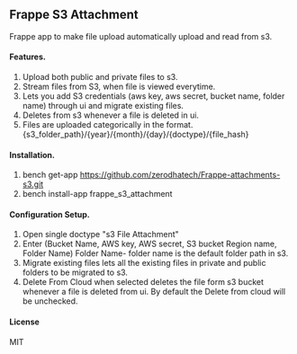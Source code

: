 ## Frappe S3 Attachment

Frappe app to make file upload automatically upload and read from s3.

#### Features.

1. Upload both public and private files to s3.
2. Stream files from S3, when file is viewed everytime.
3. Lets you add S3 credentials
    (aws key, aws secret, bucket name, folder name) through ui and migrate existing
    files.
4. Deletes from s3 whenever a file is deleted in ui.
5. Files are uploaded categorically in the format.
    {s3_folder_path}/{year}/{month}/{day}/{doctype}/{file_hash}

#### Installation.

1. bench get-app https://github.com/zerodhatech/Frappe-attachments-s3.git
2. bench install-app frappe_s3_attachment

#### Configuration Setup.

1. Open single doctype "s3 File Attachment"
2. Enter (Bucket Name, AWS key, AWS secret, S3 bucket Region name, Folder Name)
    Folder Name- folder name is the default folder path in s3.
3. Migrate existing files lets all the existing files in private and public folders
    to be migrated to s3.
4. Delete From Cloud when selected deletes the file form s3 bucket whenever a file
    is deleted from ui. By default the Delete from cloud will be unchecked.

#### License

MIT

